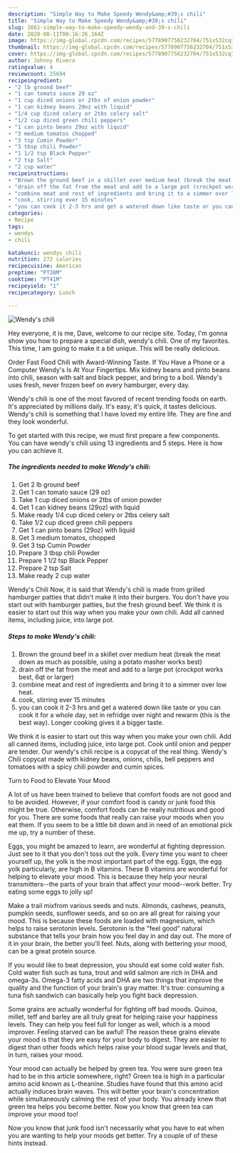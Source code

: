 ```yaml
---
description: "Simple Way to Make Speedy Wendy&amp;#39;s chili"
title: "Simple Way to Make Speedy Wendy&amp;#39;s chili"
slug: 1661-simple-way-to-make-speedy-wendy-and-39-s-chili
date: 2020-08-11T00:16:26.164Z
image: https://img-global.cpcdn.com/recipes/5778907756232704/751x532cq70/wendys-chili-recipe-main-photo.jpg
thumbnail: https://img-global.cpcdn.com/recipes/5778907756232704/751x532cq70/wendys-chili-recipe-main-photo.jpg
cover: https://img-global.cpcdn.com/recipes/5778907756232704/751x532cq70/wendys-chili-recipe-main-photo.jpg
author: Johnny Rivera
ratingvalue: 4
reviewcount: 25694
recipeingredient:
- "2 lb ground beef"
- "1 can tomato sauce 29 oz"
- "1 cup diced onions or 2tbs of onion powder"
- "1 can kidney beans 29oz with liquid"
- "1/4 cup diced celery or 2tbs celery salt"
- "1/2 cup diced green chili peppers"
- "1 can pinto beans 29oz with liquid"
- "3 medium tomatos chopped"
- "3 tsp Cumin Powder"
- "3 tbsp chili Powder"
- "1 1/2 tsp Black Pepper"
- "2 tsp Salt"
- "2 cup water"
recipeinstructions:
- "Brown the ground beef in a skillet over medium heat (break the meat down as much as possible, using a potato masher works best)"
- "drain off the fat from the meat and add to a large pot (crockpot works best, 6qt or larger)"
- "combine meat and rest of ingredients and bring it to a simmer over low heat."
- "cook, stirring ever 15 minutes"
- "you can cook it 2-3 hrs and get a watered down like taste or you can cook it for a whole day, set in refridge over night and rewarm (this is the best way). Longer cooking gives it a bigger taste."
categories:
- Recipe
tags:
- wendys
- chili

katakunci: wendys chili 
nutrition: 272 calories
recipecuisine: American
preptime: "PT38M"
cooktime: "PT41M"
recipeyield: "1"
recipecategory: Lunch

---
```



![Wendy&#39;s chili](https://img-global.cpcdn.com/recipes/5778907756232704/751x532cq70/wendys-chili-recipe-main-photo.jpg)

Hey everyone, it is me, Dave, welcome to our recipe site. Today, I'm gonna show you how to prepare a special dish, wendy&#39;s chili. One of my favorites. This time, I am going to make it a bit unique. This will be really delicious.

Order Fast Food Chili with Award-Winning Taste. If You Have a Phone or a Computer Wendy&#39;s Is At Your Fingertips. Mix kidney beans and pinto beans into chili, season with salt and black pepper, and bring to a boil. Wendy&#39;s uses fresh, never frozen beef on every hamburger, every day.

Wendy&#39;s chili is one of the most favored of recent trending foods on earth. It's appreciated by millions daily. It's easy, it's quick, it tastes delicious. Wendy&#39;s chili is something that I have loved my entire life. They are fine and they look wonderful.


To get started with this recipe, we must first prepare a few components. You can have wendy&#39;s chili using 13 ingredients and 5 steps. Here is how you can achieve it.

<!--inarticleads1-->

##### The ingredients needed to make Wendy&#39;s chili:

1. Get 2 lb ground beef
1. Get 1 can tomato sauce (29 oz)
1. Take 1 cup diced onions or 2tbs of onion powder
1. Get 1 can kidney beans (29oz) with liquid
1. Make ready 1/4 cup diced celery or 2tbs celery salt
1. Take 1/2 cup diced green chili peppers
1. Get 1 can pinto beans (29oz) with liquid
1. Get 3 medium tomatos, chopped
1. Get 3 tsp Cumin Powder
1. Prepare 3 tbsp chili Powder
1. Prepare 1 1/2 tsp Black Pepper
1. Prepare 2 tsp Salt
1. Make ready 2 cup water


Wendy&#39;s Chili Now, it is said that Wendy&#39;s chili is made from grilled hamburger patties that didn&#39;t make it into their burgers. You don&#39;t have you start out with hamburger patties, but the fresh ground beef. We think it is easier to start out this way when you make your own chili. Add all canned items, including juice, into large pot. 

<!--inarticleads2-->

##### Steps to make Wendy&#39;s chili:

1. Brown the ground beef in a skillet over medium heat (break the meat down as much as possible, using a potato masher works best)
1. drain off the fat from the meat and add to a large pot (crockpot works best, 6qt or larger)
1. combine meat and rest of ingredients and bring it to a simmer over low heat.
1. cook, stirring ever 15 minutes
1. you can cook it 2-3 hrs and get a watered down like taste or you can cook it for a whole day, set in refridge over night and rewarm (this is the best way). Longer cooking gives it a bigger taste.


We think it is easier to start out this way when you make your own chili. Add all canned items, including juice, into large pot. Cook until onion and pepper are tender. Our wendy&#39;s chili recipe is a copycat of the real thing. Wendy&#39;s Chili copycat made with kidney beans, onions, chilis, bell peppers and tomatoes with a spicy chili powder and cumin spices. 

Turn to Food to Elevate Your Mood


A lot of us have been trained to believe that comfort foods are not good and to be avoided. However, if your comfort food is candy or junk food this might be true. Otherwise, comfort foods can be really nutritious and good for you. There are some foods that really can raise your moods when you eat them. If you seem to be a little bit down and in need of an emotional pick me up, try a number of these.

Eggs, you might be amazed to learn, are wonderful at fighting depression. Just see to it that you don't toss out the yolk. Every time you want to cheer yourself up, the yolk is the most important part of the egg. Eggs, the egg yolk particularly, are high in B vitamins. These B vitamins are wonderful for helping to elevate your mood. This is because they help your neural transmitters--the parts of your brain that affect your mood--work better. Try eating some eggs to jolly up!

Make a trail mixfrom various seeds and nuts. Almonds, cashews, peanuts, pumpkin seeds, sunflower seeds, and so on are all great for raising your mood. This is because these foods are loaded with magnesium, which helps to raise serotonin levels. Serotonin is the "feel good" natural substance that tells your brain how you feel day in and day out. The more of it in your brain, the better you'll feel. Nuts, along with bettering your mood, can be a great protein source.

If you would like to beat depression, you should eat some cold water fish. Cold water fish such as tuna, trout and wild salmon are rich in DHA and omega-3s. Omega-3 fatty acids and DHA are two things that improve the quality and the function of your brain's gray matter. It's true: consuming a tuna fish sandwich can basically help you fight back depression. 

Some grains are actually wonderful for fighting off bad moods. Quinoa, millet, teff and barley are all truly great for helping raise your happiness levels. They can help you feel full for longer as well, which is a mood improver. Feeling starved can be awful! The reason these grains elevate your mood is that they are easy for your body to digest. They are easier to digest than other foods which helps raise your blood sugar levels and that, in turn, raises your mood.

Your mood can actually be helped by green tea. You were sure green tea had to be in this article somewhere, right? Green tea is high in a particular amino acid known as L-theanine. Studies have found that this amino acid actually induces brain waves. This will better your brain's concentration while simultaneously calming the rest of your body. You already knew that green tea helps you become better. Now you know that green tea can improve your mood too!

Now you know that junk food isn't necessarily what you have to eat when you are wanting to help your moods get better. Try  a  couple of  of  these  hints  instead.

